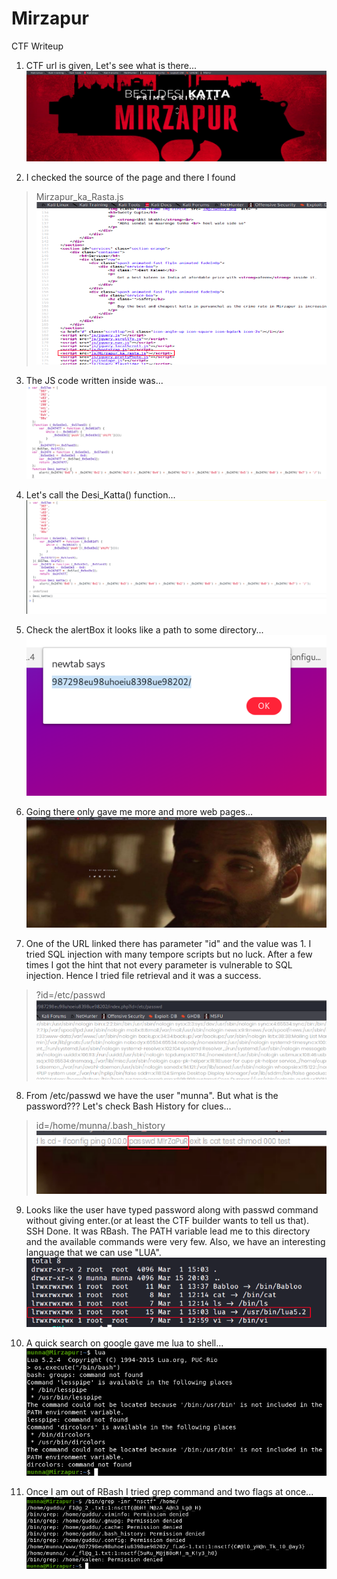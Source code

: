 # Mirzapur
CTF Writeup

1.  CTF url is given, Let's see what is there\...
![](./media/image11.png)

2.  I checked the source of the page and there I found
> Mirzapur\_ka\_Rasta.js
![](./media/image9.png)

3.  The JS code written inside was\...
![](./media/image5.png)

4.  Let's call the Desi\_Katta() function\...
![](./media/image7.png)

5.  Check the alertBox it looks like a path to some directory\...
![](./media/image1.png)

6.  Going there only gave me more and more web pages\...
![](./media/image10.png)

7.  One of the URL linked there has parameter "id" and the value was 1. I tried SQL injection with many tempore scripts but no luck. After a few times I got the hint that not every parameter is vulnerable to SQL injection. Hence I tried file retrieval and it was a success.

> ?id=/etc/passwd
![](./media/image8.png)

8.  From /etc/passwd we have the user "munna". But what is the password??? Let's check Bash History for clues\...
> id=/home/munna/.bash\_history
![](./media/image6.png)

9.  Looks like the user have typed password along with passwd command without giving enter.(or at least the CTF builder wants to tell us that). SSH Done. It was RBash. The PATH variable lead me to this directory and the available commands were very few. Also, we have an interesting language that we can use "LUA".
![](./media/image2.png)

10. A quick search on google gave me lua to shell\...
![](./media/image4.png)

11. Once I am out of RBash I tried grep command and two flags at once...
![](./media/image3.png)
